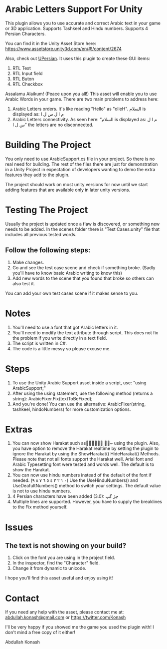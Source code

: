 # Arabic Letters Support For Unity
This plugin allows you to use accurate and correct Arabic text in your game or 3D application. Supports Tashkeel and Hindu numbers. Supports 4 Persian Characters.

You can find it in the Unity Asset Store here: https://www.assetstore.unity3d.com/en/#!/content/2674

Also, check out [UPersian](https://github.com/ElectroGryphon/EGGA/tree/master/UPersian). It uses this plugin to create these GUI items: 
1. RTL Text 
2. RTL Input field
3. RTL Buton
4. RTL Checkbox

Assalamu Alaikum! (Peace upon you all!)
This asset will enable you to use Arabic Words in your game. 
There are two main problems to address here:
1.	Arabic Letters orders. It's like reading "Hello" as "olleH".
السلام  is displayed as:  م ا ل س ل ا
2.	Arabic Letters connectivity. As seen here: “السلام  is displayed as:  م ا ل س ل ا” the letters are no disconnected.

# Building The Project
You only need to use ArabicSupport.cs file in your project. So there is no real need for building. The rest of the files there are just for demonstration in a Unity Project in expectation of developers wanting to demo the extra features they add to the plugin.

The project should work on most unity versions for now until we start adding features that are available only in later unity versions.

# Testing The Project
Usually the project is updated once a flaw is discovered, or something new needs to be added.
In the scenes folder there is "Test Cases.unity" file that includes all previous tested words. 
## Follow the following steps:
1. Make changes.
2. Go and see the test case scene and check if something broke. (Sadly you'll have to know basic Arabic writing to know this)
3. Add new words to the scene that you found that broke so others can also test it.

You can add your own test cases scene if it makes sense to you.

# Notes
1.	You'll need to use a font that got Arabic letters in it.
2.	You'll need to modify the text attribute through script. This does not fix the problem if you write directly in a text field.
3.	The script is written in C#.
4.	The code is a little messy so please excuse me.

# Steps
1.	To use the Unity Arabic Support asset inside a script, use: "using ArabicSupport;"
2.	After using the using statement, use the following method (returns a string):	ArabicFixer.Fix(textToBeFixed);
3.	And you're done! You can use the alternative: ArabicFixer(string, tashkeel, hindoNumbers) for more customization options.

# Extras
1.	You can now show Harakat such as ًٌٍَُِ~ّْ using the plugin. Also, you have option to remove the Harakat realtime by setting the plugin to ignore the Harakat by using the ShowHarakat() HideHarakat() Methods. Please note that not all fonts support the Harakat well. Arial font and Arabic Typesetting font were tested and words well. The default is to show the Harakat.
2.	You can now use hindu numbers instead of the default of the font if needed. (٠	١	٢	٣	٤	٥	٦	٧	٨	٩) Use the UseHinduNumbers() and UseDeafultNumbers() method to switch your settings. The default value is not to use hindu numbers.
3.	4 Persian characters have been added (3.0): چژ گپ
4. Multiple lines are supported. However, you have to supply the breaklines to the Fix method yourself.

# Issues
## The text is not showing on your build?
1. Click on the font you are using in the project field.
2. In the inspector, find the "Character" field.
3. Change it from dynamic to unicode.

I hope you'll find this asset useful and enjoy using it!

# Contact
If you need any help with the asset, please contact me at: abdullah.konash@gmail.com or https://twitter.com/Konash

I'll be very happy if you showed me the game you used the plugin with! I don't mind a free copy of it either! 

Abdullah Konash
